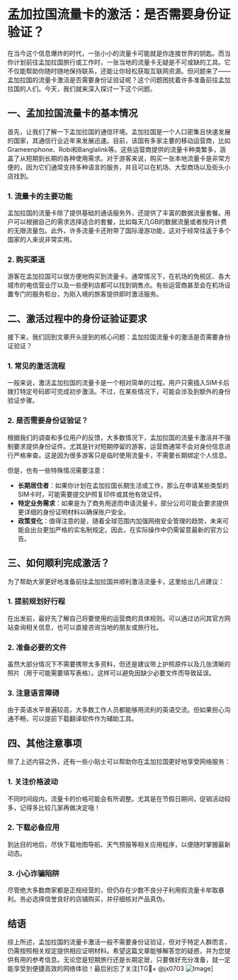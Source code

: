 # 孟加拉国流量卡的激活：是否需要身份证验证？

在当今这个信息爆炸的时代，一张小小的流量卡可能就是你连接世界的钥匙。而当你计划前往孟加拉国旅行或工作时，一张当地的流量卡无疑是不可或缺的工具。它不仅能帮助你随时随地保持联系，还能让你轻松获取互联网资源。但问题来了——孟加拉国的流量卡激活是否需要身份证验证呢？这个问题困扰着许多准备前往孟加拉国的人们。今天，我们就来深入探讨一下这个问题。

## 一、孟加拉国流量卡的基本情况

首先，让我们了解一下孟加拉国的通信环境。孟加拉国是一个人口密集且快速发展的国家，其通信行业近年来发展迅速。目前，该国有多家主要的移动运营商，比如Grameenphone、Robi和Banglalink等。这些运营商提供的流量卡种类繁多，涵盖了从短期到长期的各种使用需求。对于游客来说，购买一张本地流量卡是非常方便的，因为它们通常支持多种语言的服务，并且可以在机场、大型商场以及街头小店找到。

### 1. 流量卡的主要功能
孟加拉国的流量卡除了提供基础的通话服务外，还提供了丰富的数据流量套餐。用户可以根据自己的需求选择适合的套餐，比如每天几GB的数据流量或者按月计费的无限流量包。此外，许多流量卡还附带了国际漫游功能，这对于经常往返于多个国家的人来说非常实用。

### 2. 购买渠道
游客在孟加拉国可以很方便地购买到流量卡。通常情况下，在机场的免税区、各大城市的电信营业厅以及一些便利店都可以找到销售点。有些运营商甚至会在机场设置专门的服务柜台，为刚入境的旅客提供即时激活服务。

## 二、激活过程中的身份证验证要求

接下来，我们回到文章开头提到的核心问题：孟加拉国流量卡的激活是否需要身份证验证？

### 1. 常见的激活流程
一般来说，激活孟加拉国的流量卡是一个相对简单的过程。用户只需插入SIM卡后拨打特定号码即可完成初步激活。不过，在某些情况下，可能会涉及到额外的身份验证步骤。

### 2. 是否需要身份证验证？
根据我们的调查和多位用户的反馈，大多数情况下，孟加拉国的流量卡激活并不强制要求提供身份证件。尤其是针对短期停留的游客，运营商通常不会对身份信息进行严格审查。这是因为很多游客只是临时使用流量卡，不需要长期绑定个人信息。

但是，也有一些特殊情况需要注意：
- **长期居住者**：如果你计划在孟加拉国长期生活或工作，那么在申请某些类型的SIM卡时，可能需要提交护照复印件或其他有效证件。
- **特定业务需求**：如果是为了商务用途而申请流量卡，部分公司可能会要求提供更详细的身份证明材料以确保账户安全。
- **政策变化**：值得注意的是，随着全球范围内加强网络安全管理的趋势，未来可能会出台更加严格的实名制规定。因此，在实际操作中仍需留意最新的官方公告。

## 三、如何顺利完成激活？

为了帮助大家更好地准备前往孟加拉国并顺利激活流量卡，这里给出几点建议：

### 1. 提前规划好行程
在出发前，最好先了解自己将要使用的运营商的具体规则。可以通过访问其官方网站查询相关信息，也可以直接咨询当地的朋友或旅行社。

### 2. 准备必要的文件
虽然大部分情况下不需要携带太多资料，但还是建议带上护照原件以及几张清晰的照片（用于可能需要填写表格）。这样可以避免因缺少必要文件而导致延误。

### 3. 注意语言障碍
由于英语水平普遍较高，大多数工作人员都能够用流利的英语交流。但如果担心沟通不畅，可以提前下载翻译软件作为辅助工具。

## 四、其他注意事项

除了上述内容之外，还有一些小贴士可以帮助你在孟加拉国更好地享受网络服务：

### 1. 关注价格波动
不同时间段内，流量卡的价格可能会有所调整。尤其是在节假日期间，促销活动较多，记得多比较几家再做决定哦！

### 2. 下载必备应用
到达目的地后，尽快下载地图导航、天气预报等相关应用程序，以便随时掌握最新动态。

### 3. 小心诈骗陷阱
尽管绝大多数商家都是正规经营的，但仍存在少数不良分子利用假流量卡牟取暴利。务必选择信誉良好的店铺购买，并仔细核对产品真伪。

## 结语

综上所述，孟加拉国的流量卡激活一般不需要身份证验证，但对于特定人群而言，仍需按照相关规定提供相应证明材料。希望这篇文章能够解答您的疑惑，并为您提供有用的参考信息。无论您是短期旅行还是长期定居，只要做好充分准备，就一定能享受到便捷高效的网络体验！最后别忘了关注[TG💪+ @jx0703 ![Image](https://github.com/user-attachments/assets/dbca1d08-cadb-493c-b0ec-ad6f7a83f270)]